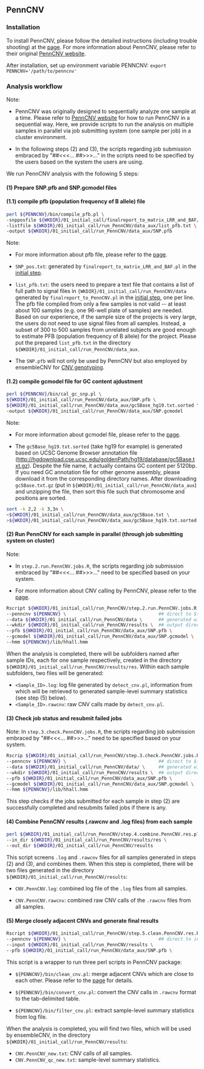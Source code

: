 ## PennCNV

### Installation

To install PennCNV, please follow the detailed instructions (including trouble shooting) at the [page](http://penncnv.openbioinformatics.org/en/latest/user-guide/install/). For more information about PennCNV, please refer to their original [PennCNV website](http://penncnv.openbioinformatics.org/en/latest/).

After installation, set up environment variable PENNCNV: `export PENNCNV='/path/to/penncnv'`

### Analysis workflow

Note: 

- PennCNV was originally designed to sequentially analyze one sample at a time. Please refer to [PennCNV website](http://penncnv.openbioinformatics.org/en/latest/) for how to run PennCNV in a sequential way. Here, we provide scripts to run the analysis on multiple samples in parallel via job submitting system (one sample per job) in a cluster environment. 

- In the following steps (2) and (3), the scripts regarding job submission embraced by "##<<<... ##>>>..." in the scripts need to be specified by the users based on the system the users are using.

We run PennCNV analysis with the following 5 steps:

#### (1) Prepare SNP.pfb and SNP.gcmodel files

#### (1.1) compile pfb (population frequency of B allele) file
```sh
perl ${PENNCNV}/bin/compile_pfb.pl \
-snpposfile ${WKDIR}/01_initial_call/finalreport_to_matrix_LRR_and_BAF/SNP_pos.txt \
-listfile ${WKDIR}/01_initial_call/run_PennCNV/data_aux/list_pfb.txt \
-output ${WKDIR}/01_initial_call/run_PennCNV/data_aux/SNP.pfb
```

Note:

  - For more information about pfb file, please refer to the [page](http://penncnv.openbioinformatics.org/en/latest/user-guide/input/#pfb-population-frequency-of-b-allele-file).

  - `SNP_pos.txt`: generated by `finalreport_to_matrix_LRR_and_BAF.pl` in the [initial step](https://github.com/HaoKeLab/ensembleCNV#prepare-chromosome-wise-lrr-and-baf-matrices-for-cnv-genotyping).

  - `list_pfb.txt`: the users need to prepare a text file that contains a list of full path to signal files in `{WKDIR}/01_initial_call/run_PennCNV/data` generated by `finalreport_to_PennCNV.pl` in the [initial step](https://github.com/HaoKeLab/ensembleCNV#prepare-data-for-individual-cnv-callers), one per line. The pfb file compiled from only a few samples is not valid -- at least about 100 samples (e.g. one 96-well plate of samples) are needed. Based on our experience, if the sample size of the projects is very large, the users do not need to use signal files from all samples. Instead, a subset of 300 to 500 samples from unrelated subjects are good enough to estimate PFB (population frequency of B allele) for the project. Please put the prepared `list_pfb.txt` in the directory `${WKDIR}/01_initial_call/run_PennCNV/data_aux`.

  - The `SNP.pfb` will not only be used by PennCNV but also employed by ensembleCNV for [CNV genotyping](https://github.com/HaoKeLab/ensembleCNV#4-cnv-genotyping-for-each-cnvr). 


#### (1.2) compile gcmodel file for GC content ajdustment

```sh
perl ${PENNCNV}/bin/cal_gc_snp.pl \
${WKDIR}/01_initial_call/run_PennCNV/data_aux/SNP.pfb \
${WKDIR}/01_initial_call/run_PennCNV/data_aux/gc5Base_hg19.txt.sorted \
-output ${WKDIR}/01_initial_call/run_PennCNV/data_aux/SNP.gcmodel
```

Note: 

- For more information about gcmodel file, please refer to the [page](http://penncnv.openbioinformatics.org/en/latest/user-guide/input/#gcmodel-file).

- The `gc5Base_hg19.txt.sorted` (take hg19 for example) is generated based on UCSC Genome Browser annotation file (http://hgdownload.cse.ucsc.edu/goldenPath/hg19/database/gc5Base.txt.gz). Despite the file name, it actually contains GC content per 5120bp. If you need GC annotation file for other genome assembly, please download it from the corresponding directory names. After downloading `gc5Base.txt.gz` (put in `${WKDIR}/01_initial_call/run_PennCNV/data_aux`) and unzipping the file, then sort this file such that chromosome and positions are sorted.
```sh
sort -k 2,2 -k 3,3n \
<${WKDIR}/01_initial_call/run_PennCNV/data_aux/gc5Base.txt \
>${WKDIR}/01_initial_call/run_PennCNV/data_aux/gc5Base_hg19.txt.sorted
```

#### (2) Run PennCNV for each sample in parallel (through job submitting system on cluster)

Note: 

- In `step.2.run.PennCNV.jobs.R`, the scripts regarding job submission embraced by "##<<<... ##>>>..." need to be specified based on your system.

- For more information about CNV calling by PennCNV, please refer to the [page](http://penncnv.openbioinformatics.org/en/latest/user-guide/test/).

```sh 
Rscript ${WKDIR}/01_initial_call/run_PennCNV/step.2.run.PennCNV.jobs.R \
--penncnv ${PENNCNV} \                                  ## direct to ${PENNCNV}/bin/detect_cnv.pl
--data ${WKDIR}/01_initial_call/run_PennCNV/data \      ## generated with finalreport_to_PennCNV.pl
--wkdir ${WKDIR}/01_initial_call/run_PennCNV/results \  ## output directory
--pfb ${WKDIR}/01_initial_call/run_PennCNV/data_aux/SNP.pfb \
--gcmodel ${WKDIR}/01_initial_call/run_PennCNV/data_aux/SNP.gcmodel \
--hmm ${PENNCNV}/lib/hhall.hmm
```

When the analysis is completed, there will be subfolders named after sample IDs, each for one sample respectively, created in the directory `${WKDIR}/01_initial_call/run_PennCNV/results/res`. Within each sample subfolders, two files will be generated:
- `<Sample_ID>.log`: log file generated by `detect_cnv.pl`, information from which will be retrieved to generated sample-level summary statistics (see step (5) below). 
- `<Sample_ID>.rawcnv`: raw CNV calls made by `detect_cnv.pl`.

#### (3) Check job status and resubmit failed jobs

Note: In `step.3.check.PennCNV.jobs.R`, the scripts regarding job submission embraced by "##<<<... ##>>>..." need to be specified based on your system.

```sh
Rscrip ${WKDIR}/01_initial_call/run_PennCNV/step.3.check.PennCNV.jobs.R \
--penncnv ${PENNCNV} \                                  ## direct to ${PENNCNV}/bin/detect_cnv.pl
--data ${WKDIR}/01_initial_call/run_PennCNV/data/ \     ## generated with finalreport_to_PennCNV.pl
--wkdir ${WKDIR}/01_initial_call/run_PennCNV/results \  ## output directory
--pfb ${WKDIR}/01_initial_call/run_PennCNV/data_aux/SNP.pfb \
--gcmodel ${WKDIR}/01_initial_call/run_PennCNV/data_aux/SNP.gcmodel \
--hmm ${PENNCNV}/lib/hhall.hmm
```
This step checks if the jobs submitted for each sample in step (2) are successfully completed and resubmits failed jobs if there is any.


#### (4) Combine PennCNV results (.rawcnv and .log files) from each sample
```sh
perl ${WKDIR}/01_initial_call/run_PennCNV/step.4.combine.PennCNV.res.pl \
--in_dir ${WKDIR}/01_initial_call/run_PennCNV/results/res \
--out_dir ${WKDIR}/01_initial_call/run_PennCNV/results
```
This script screens `.log` and `.rawcnv` files for all samples generated in steps (2) and (3), and combines them. When this step is completed, there will be two files generated in the directory `${WKDIR}/01_initial_call/run_PennCNV/results`:

- `CNV.PennCNV.log`: combined log file of the `.log` files from all samples.

- `CNV.PennCNV.rawcnv`: combined raw CNV calls of the `.rawcnv` files from all samples.

#### (5) Merge closely adjacent CNVs and generate final results
```sh
Rscript ${WKDIR}/01_initial_call/run_PennCNV/step.5.clean.PennCNV.res.R \
--penncnv ${PENNCNV} \                                  ## direct to installation directory ${PENNCNV}
--input ${WKDIR}/01_initial_call/run_PennCNV/results \
--pfb ${WKDIR}/01_initial_call/run_PennCNV/data_aux/SNP.pfb \
```

This script is a wrapper to run three perl scripts in PennCNV package:

- `${PENNCNV}/bin/clean_cnv.pl`: merge adjacent CNVs which are close to each other. Please refer to the [page](http://penncnv.openbioinformatics.org/en/latest/user-guide/annotation/#merging-adjacent-cnv-calls) for details.

- `${PENNCNV}/bin/convert_cnv.pl`: convert the CNV calls in `.rawcnv` format to the tab-delimited table.

- `${PENNCNV}/bin/filter_cnv.pl`: extract sample-level summary statistics from log file.

When the analysis is completed, you will find two files, which will be used by ensembleCNV, in the directory `${WKDIR}/01_initial_call/run_PennCNV/results`:

- `CNV.PennCNV_new.txt`: CNV calls of all samples.
- `CNV.PennCNV_qc_new.txt`: sample-level summary statistics.

